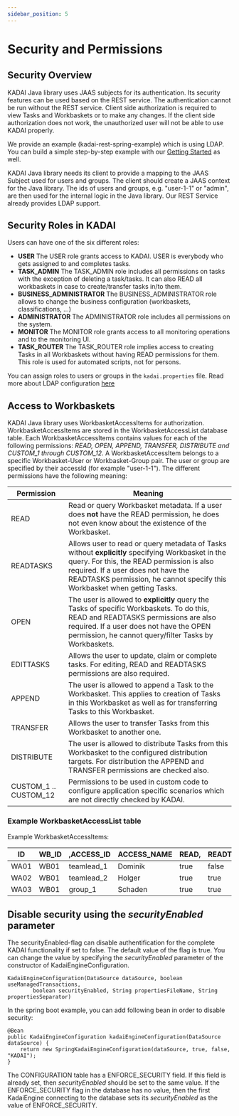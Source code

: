 ```yaml
---
sidebar_position: 5
---
```


# Security and Permissions

## Security Overview

KADAI Java library uses JAAS subjects for its authentication. Its security features can be used
based on the REST service. The authentication cannot be run without the REST service. Client side
authorization is required to view Tasks and Workbaskets or to make any changes. If the client side
authorization does not work, the unauthorized user will not be able to use KADAI properly.

We provide an example (kadai-rest-spring-example) which is using LDAP. You can build a simple
step-by-step example with our [Getting Started](../getting-started/exampleSpringBoot.md) as well.

KADAI Java library needs its client to provide a mapping to the JAAS Subject used for users and
groups. The client should create a JAAS context for the Java library. The ids of users and groups,
e.g. "user-1-1" or "admin", are then used for the internal logic in the Java library. Our REST
Service already provides LDAP support. 

## Security Roles in KADAI

Users can have one of the six different roles:

- **USER**
  The USER role grants access to KADAI. USER is everybody who gets assigned to and completes
  tasks.
- **TASK_ADMIN**
  The TASK_ADMIN role includes all permissions on tasks with the exception of deleting a task/tasks.
  It can also READ all workbaskets in case to create/transfer tasks in/to them.
- **BUSINESS_ADMINISTRATOR**
  The BUSINESS_ADMINISTRATOR role allows to change the business configuration (workbaskets,
  classifications, ...)
- **ADMINISTRATOR**
  The ADMINISTRATOR role includes all permissions on the system.
- **MONITOR**
  The MONITOR role grants access to all monitoring operations and to the monitoring UI.
- **TASK_ROUTER**
  The TASK_ROUTER role implies access to creating Tasks in all Workbaskets without having READ
  permissions for them. This role is used for automated scripts, not for persons.

You can assign roles to users or groups in the ```kadai.properties``` file. Read more about LDAP
configuration [here](../configuration/ldap.md)

## Access to Workbaskets

KADAI Java library uses WorkbasketAccessItems for authorization. WorkbasketAccessItems are stored
in the WorkbasketAccessList database table. Each WorkbasketAccessItems contains values for each of
the following permissions: *READ, OPEN, APPEND, TRANSFER, DISTRIBUTE and CUSTOM_1 through
CUSTOM_12*. A WorkbasketAccessItem belongs to a specific Workbasket-User or Workbasket-Group pair.
The user or group are specified by their accessId (for example "user-1-1"). The different
permissions have the following meaning:

| Permission            | Meaning                                                                                                                                                                                                                                                                  |
|-----------------------|--------------------------------------------------------------------------------------------------------------------------------------------------------------------------------------------------------------------------------------------------------------------------|
| READ                  | Read or query Workbasket metadata.   If a user does **not** have the READ permission, he does not even know about the existence of the Workbasket.                                                                                                                       |
| READTASKS             | Allows user to read or query metadata of Tasks without **explicitly** specifying Workbasket in the query. For this, the READ permission is also required. If a user does not have the READTASKS permission, he cannot specify this Workbasket when getting Tasks.|
| OPEN                  | The user is allowed to **explicitly** query the Tasks of specific Workbaskets. To do this, READ and READTASKS permissions are also required. If a user does not have the OPEN permission, he cannot query/filter Tasks by Workbaskets.                        |
| EDITTASKS             | Allows the user to update, claim or complete tasks. For editing, READ and READTASKS permissions are also required.                                                                                                                                                       |
| APPEND                | The user is allowed to append a Task to the Workbasket. This applies to creation of Tasks in this Workbasket as well as for transferring Tasks to this Workbasket.                                                                                                       |
| TRANSFER              | Allows the user to transfer Tasks from this Workbasket to another one.                                                                                                                                                                                                   |
| DISTRIBUTE            | The  user is allowed to distribute Tasks from this Workbasket to the  configured distribution targets. For distribution the APPEND and  TRANSFER permissions are checked also.                                                                                           |
| CUSTOM_1 .. CUSTOM_12 | Permissions to be used in custom code to configure application specific scenarios which are not directly checked by KADAI.                                                                                                                                             |

### Example WorkbasketAccessList table

Example WorkbasketAccessItems:

| ID   | WB_ID | ,ACCESS_ID | ACCESS_NAME | READ, | READTSKS | OPN,  | EDITTSKS | APPD, | TRSFR, | DISTR, | C1,           | .., | C12) |
|------|-------|------------|-------------|-------|----------|-------|----------|-------|--------|--------|---------------|-----|------|
| WA01 | WB01  | teamlead_1 | Dominik     | true  | false    | false | false    | true  | true   | true   | true,...false |     |
| WA02 | WB01  | teamlead_2 | Holger      | true  | true     | true  | true     | false | false  | true   | true,...true; |     |
| WA03 | WB01  | group_1    | Schaden     | true  | true     | true  | false    | false | true   | false  | true,...true; |     |

## Disable security using the *securityEnabled* parameter

The securityEnabled-flag can disable authentification for the complete KADAI functionality if set
to false. The default value of the flag is true. You can change the value by specifying the
*securityEnabled* parameter of the constructor of KadaiEngineConfiguration.

```
KadaiEngineConfiguration(DataSource dataSource, boolean useManagedTransactions,
        boolean securityEnabled, String propertiesFileName, String propertiesSeparator)
```

In the spring boot example, you can add following bean in order to disable security:

    @Bean
    public KadaiEngineConfiguration kadaiEngineConfiguration(DataSource dataSource) {
        return new SpringKadaiEngineConfiguration(dataSource, true, false, "KADAI");
    }

The CONFIGURATION table has a ENFORCE_SECURITY field. If this field is already set, then
*securityEnabled* should be set to the same value. If the ENFORCE_SECURITY flag in the database has
no value, then the first KadaiEngine connecting to the database sets its *securityEnabled* as the
value of ENFORCE_SECURITY.

